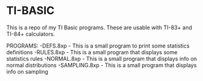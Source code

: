 # TI-BASIC

This is a repo of my TI Basic programs. These are usable with TI-83+ and TI-84+ calculators.

PROGRAMS:
-DEFS.8xp - This is a small program to print some statistics definitions
-RULES.8xp - This is a small program that displays some statistics rules
-NORMAL.8xp - This is a small program that displays info on normal distributions
-SAMPLING.8xp - This is a small program that displays info on sampling
